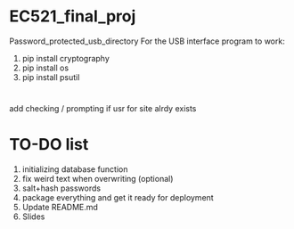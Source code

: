 # EC521_final_proj
Password_protected_usb_directory
For the USB interface program to work:
1. pip install cryptography
2. pip install os
3. pip install psutil



#
add checking / prompting if usr for site alrdy exists

# TO-DO list

1. initializing database function
2. fix weird text when overwriting (optional)
3. salt+hash passwords
4. package everything and get it ready for deployment
5. Update README.md
6. Slides
